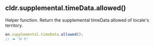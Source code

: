 ## cldr.supplemental.timeData.allowed()

Helper function. Return the supplemental timeData allowed of locale's territory.

```javascript
en.supplemental.timeData.allowed();
// ➡ "H h"
```
